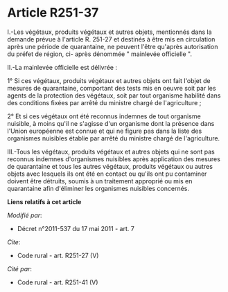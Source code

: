 # Article R251-37

I.-Les végétaux, produits végétaux et autres objets, mentionnés dans la demande prévue à l'article R. 251-27 et destinés à
être mis en circulation après une période de quarantaine, ne peuvent l'être qu'après autorisation du préfet de région, ci-
après dénommée " mainlevée officielle ". 

II.-La mainlevée officielle est délivrée : 

1° Si ces végétaux, produits végétaux et autres objets ont fait l'objet de mesures de quarantaine, comportant des tests mis
en oeuvre soit par les agents de la protection des végétaux, soit par tout organisme habilité dans des conditions fixées par
arrêté du ministre chargé de l'agriculture ; 

2° Et si ces végétaux ont été reconnus indemnes de tout organisme nuisible, à moins qu'il ne s'agisse d'un organisme dont la
présence dans l'Union européenne est connue et qui ne figure pas dans la liste des organismes nuisibles établie par arrêté du
ministre chargé de l'agriculture. 

III.-Tous les végétaux, produits végétaux et autres objets qui ne sont pas reconnus indemnes d'organismes nuisibles après
application des mesures de quarantaine et tous les autres végétaux, produits végétaux ou autres objets avec lesquels ils ont
été en contact ou qu'ils ont pu contaminer doivent être détruits, soumis à un traitement approprié ou mis en quarantaine afin
d'éliminer les organismes nuisibles concernés.

**Liens relatifs à cet article**

_Modifié par_:

  - Décret n°2011-537 du 17 mai 2011 - art. 7

_Cite_:

  - Code rural - art. R251-27 (V)

_Cité par_:

  - Code rural - art. R251-41 (V)
